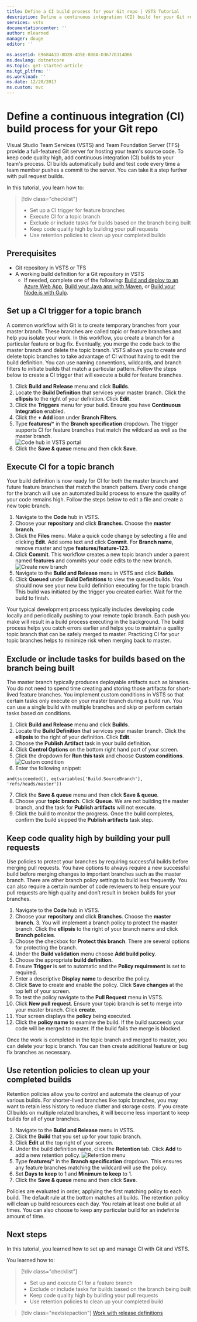 ```yaml
---
title: Define a CI build process for your Git repo | VSTS Tutorial
description: Define a continuous integration (CI) build for your Git repo using VSTS
services: vsts
documentationcenter: ''
author: mlearned
manager: douge
editor: ''

ms.assetid: E9684A1D-8D2B-4D5E-808A-D3677D314DB6
ms.devlang: dotnetcore
ms.topic: get-started-article
ms.tgt_pltfrm: ''
ms.workload: ''
ms.date: 12/20/2017
ms.custom: mvc
---
```


# Define a continuous integration (CI) build process for your Git repo

Visual Studio Team Services (VSTS) and Team Foundation Server (TFS) provide a full-featured Git server for hosting your team's source code. To keep code quality high, add continuous integration (CI) builds to your team's process. CI builds automatically build and test code every time a team member pushes a commit to the server. You can take it a step further with pull request builds.

In this tutorial, you learn how to:

> [!div class="checklist"]
> * Set up a CI trigger for feature branches
> * Execute CI for a topic branch
> * Exclude or include tasks for builds based on the branch being built
> * Keep code quality high by building your pull requests
> * Use retention policies to clean up your completed builds

## Prerequisites
* Git repository in VSTS or TFS
* A working build definition for a Git repository in VSTS
	* If needed, complete one of the following:  [Build and deploy to an Azure Web App](../../build-release/apps/cd/azure/aspnet-core-to-azure-webapp.md), [Build your Java app with Maven](../../build-release/apps/java/build-maven.md), or [Build your Node.js with Gulp](../../build-release/apps/nodejs/build-gulp.md).

## Set up a CI trigger for a topic branch

A common workflow with Git is to create temporary branches from your master branch.  These branches are called topic or feature branches and help you isolate your work.  In this workflow, you create a branch for a particular feature or bug fix.  Eventually, you merge the code back to the master branch and delete the topic branch.  VSTS allows you to create and delete topic branches to take advantage of CI without having to edit the build definition.  You can use naming conventions, wildcards, and branch filters to initiate builds that match a particular pattern.  Follow the steps below to create a CI trigger that will execute a build for feature branches.

1. Click **Build and Release** menu and click **Builds**.
2. Locate the **Build Definition** that services your master branch.  Click the **ellipsis** to the right of your definition.  Click **Edit**.
3. Click the **Triggers** menu for your build.  Ensure you have **Continuous Integration** enabled.
4.  Click the **+ Add** icon under **Branch Filters**.
5.  Type **features/*** in the **Branch specification** dropdown.  The trigger supports CI for feature branches that match the wildcard as well as the master branch.    
    ![Code hub in VSTS portal](_img/ci-build-git/triggerwildcard.png)
6.  Click the **Save & queue** menu and then click **Save**.

##  Execute CI for a topic branch

Your build definition is now ready for CI for both the master branch and future feature branches that match the branch pattern.  Every code change for the branch will use an automated build process to ensure the quality of your code remains high.  Follow the steps below to edit a file and create a new topic branch. 

1.  Navigate to the **Code** hub in VSTS.
2.  Choose your **repository** and click **Branches**.  Choose the **master branch**.
3.  Click the **Files** menu.  Make a quick code change by selecting a file and clicking **Edit**.  Add some text and click **Commit**.  For **Branch name**, remove master and type **features/feature-123**.
4.  Click **Commit**. This workflow creates a new topic branch under a parent named **features** and commits your code edits to the new branch.    
     ![Create new branch](_img/ci-build-git/createnewbranch.png)
5.  Navigate to the **Build and Release** menu in VSTS and click **Builds**.
6.  Click **Queued** under **Build Definitions** to view the queued builds.  You should now see your new build definition executing for the topic branch.  This build was initiated by the trigger you created earlier.  Wait for the build to finish.

Your typical development process typically includes developing code locally and periodically pushing to your remote topic branch.  Each push you make will result in a build process executing in the background.  The build process helps you catch errors earlier and helps you to maintain a quality topic branch that can be safely merged to master.  Practicing CI for your topic branches helps to minimize risk when merging back to master.

## Exclude or include tasks for builds based on the branch being built

The master branch typically produces deployable artifacts such as binaries.  You do not need to spend time creating and storing those artifacts for short-lived feature branches.  You implement custom conditions in VSTS so that certain tasks only execute on your master branch during a build run.  You can use a single build with multiple branches and skip or perform certain tasks based on conditions. 

1. Click **Build and Release** menu and click **Builds**.
2. Locate the **Build Definition** that services your master branch.  Click the **ellipsis** to the right of your definition.  Click **Edit**.    
3. Choose the **Publish Artifact** task in your build definition.
4. Click **Control Options** on the bottom right hand part of your screen.
5. Click the dropdown for **Run this task** and choose **Custom conditions**.
    ![Custom condition](_img/ci-build-git/customconditions.png)
6. Enter the following snippet:
```
and(succeeded(), eq(variables['Build.SourceBranch'], 'refs/heads/master'))
```
7.  Click the **Save & queue** menu and then click **Save & queue**. 
8.  Choose your **topic branch**.  Click **Queue**.  We are not building the master branch, and the task for **Publish artifacts** will not execute.
9.  Click the build to monitor the progress.  Once the build completes, confirm the build skipped the **Publish artifacts** task step.
     

## Keep code quality high by building your pull requests

Use policies to protect your branches by requiring successful builds before merging pull requests.  You have options to always require a new successful build before merging changes to important branches such as the master branch.  There are other branch policy settings to build less frequently.  You can also require a certain number of code reviewers to help ensure your pull requests are high quality and don’t result in broken builds for your branches.

1.  Navigate to the **Code** hub in VSTS.
2.  Choose your **repository** and click **Branches**.  Choose the **master branch**.  3. You will implement a branch policy to protect the master branch.  Click the **ellipsis** to the right of your branch name and click **Branch policies**.    
4.  Choose the checkbox for **Protect this branch**.  There are several options for protecting the branch.    
5.  Under the **Build validation** menu choose **Add build policy**.
6.  Choose the appropriate **build definition**.
7.  Ensure **Trigger** is set to automatic and the **Policy requirement** is set to required.
8.  Enter a descriptive **Display name** to describe the policy.  
9.  Click **Save** to create and enable the policy.  Click **Save changes** at the top left of your screen.
10.  To test the policy navigate to the **Pull Request** menu in VSTS.
11. Click **New pull request**.  Ensure your topic branch is set to merge into your master branch.  Click **create**.
12. Your screen displays the **policy** being executed.  
13.  Click the **policy name** to examine the build.  If the build succeeds your code will be merged to master.  If the build fails the merge is blocked.

Once the work is completed in the topic branch and merged to master, you can delete your topic branch.  You can then create additional feature or bug fix branches as necessary.

## Use retention policies to clean up your completed builds

Retention policies allow you to control and automate the cleanup of your various builds.  For shorter-lived branches like topic branches, you may want to retain less history to reduce clutter and storage costs.  If you create CI builds on multiple related branches, it will become less important to keep builds for all of your branches.  

1.  Navigate to the **Build and Release** menu in VSTS.
2.  Click the **Build** that you set up for your topic branch.
3.  Click **Edit** at the top right of your screen.
4.  Under the build definition name, click the **Retention** tab.  Click **Add** to add a new retention policy.
    ![Retention menu](_img/ci-build-git/retentionpolicy.png)
5.  Type **features/*** in the **Branch specification** dropdown.  This ensures any feature branches matching the wildcard will use the policy.
6.  Set **Days to keep** to 1 and **Minimum to keep** to 1.
7.  Click the **Save & queue** menu and then click **Save**.  

Policies are evaluated in order, applying the first matching policy to each build. The default rule at the bottom matches all builds.  The retention policy will clean up build resources each day.  You retain at least one build at all times.  You can also choose to keep any particular build for an indefinite amount of time.

## Next steps

In this tutorial, you learned how to set up and manage CI with Git and VSTS.

You learned how to:

> [!div class="checklist"]
> * Set up and execute CI for a feature branch
> * Exclude or include tasks for builds based on the branch being built
> * Keep code quality high by building your pull requests
> * Use retention policies to clean up your completed build

> [!div class="nextstepaction"]
> [Work with release definitions](./work-with-release-definitions.md)